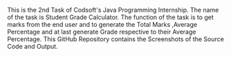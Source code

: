 This is the 2nd Task of Codsoft's Java Programming Internship.
The name of the task is Student Grade Calculator.
The function of the task is to get marks from the end user and to generate the Total Marks ,Average Percentage and at last generate Grade respective to their Average Percentage.
This GitHub Repository contains the Screenshots of the Source Code and Output.
